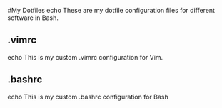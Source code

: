 #My Dotfiles
echo These are my dotfile configuration files for different software in Bash.
## .vimrc
echo This is my custom .vimrc configuration for Vim.
## .bashrc
echo This is my custom .bashrc configuration for Bash
